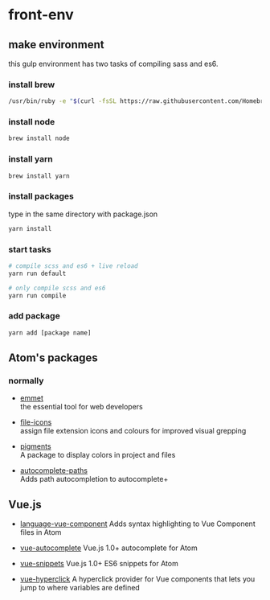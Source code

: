 # front-env

## make environment
this gulp environment has two tasks of compiling sass and es6.

### install brew
```bash
/usr/bin/ruby -e "$(curl -fsSL https://raw.githubusercontent.com/Homebrew/install/master/install)"
```

### install node
```bash
brew install node
```

### install yarn
```bash
brew install yarn
```

### install packages
type in the same directory with package.json  
```bash
yarn install
```

### start tasks
```bash
# compile scss and es6 + live reload
yarn run default

# only compile scss and es6
yarn run compile
```

### add package
```bash
yarn add [package name]
```

## Atom's packages
### normally
* [emmet](https://atom.io/packages/emmet)  
the essential tool for web developers

* [file-icons](https://atom.io/packages/file-icons)  
assign file extension icons and colours for improved visual grepping

* [pigments](https://atom.io/packages/pigments)  
A package to display colors in project and files

* [autocomplete-paths](https://atom.io/packages/autocomplete-paths)  
Adds path autocompletion to autocomplete+

## Vue.js
* [language-vue-component](https://atom.io/packages/language-vue-component)
Adds syntax highlighting to Vue Component files in Atom

* [vue-autocomplete](https://atom.io/packages/vue-autocomplete)
Vue.js 1.0+ autocomplete for Atom

* [vue-snippets](https://atom.io/packages/vue-snippets)
Vue.js 1.0+ ES6 snippets for Atom

* [vue-hyperclick](https://atom.io/packages/vue-hyperclick)
A hyperclick provider for Vue components that lets you jump to where variables are defined
